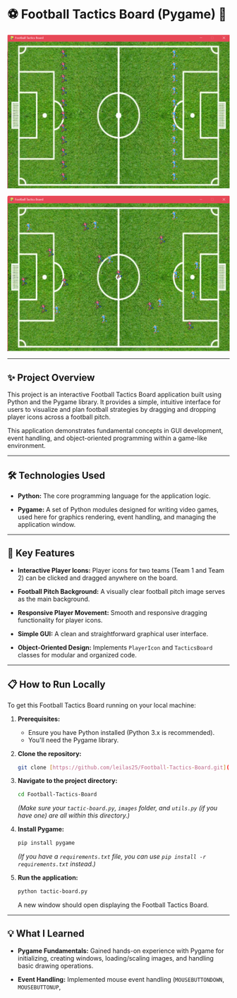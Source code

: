 # ⚽ Football Tactics Board (Pygame) 🥅

![Tactics Board Screenshots](https://github.com/leilas25/Football-Tactics-Board/blob/main/Screenshot%20(608).png?raw=true)

![Tactics Board Screenshots](https://github.com/leilas25/Football-Tactics-Board/blob/main/Screenshot%20(609).png?raw=true)


---

## ✨ Project Overview

This project is an interactive Football Tactics Board application built using Python and the Pygame library. It provides a simple, intuitive interface for users to visualize and plan football strategies by dragging and dropping player icons across a football pitch.

This application demonstrates fundamental concepts in GUI development, event handling, and object-oriented programming within a game-like environment.

---

## 🛠️ Technologies Used

* **Python:** The core programming language for the application logic.
  
* **Pygame:** A set of Python modules designed for writing video games, used here for graphics rendering, event handling, and managing the application window.

---

## 🌟 Key Features

* **Interactive Player Icons:** Player icons for two teams (Team 1 and Team 2) can be clicked and dragged anywhere on the board.
* **Football Pitch Background:** A visually clear football pitch image serves as the main background.
  
* **Responsive Player Movement:** Smooth and responsive dragging functionality for player icons.
  
* **Simple GUI:** A clean and straightforward graphical user interface.
  
* **Object-Oriented Design:** Implements `PlayerIcon` and `TacticsBoard` classes for modular and organized code.

---

## 📋 How to Run Locally

To get this Football Tactics Board running on your local machine:

1.  **Prerequisites:**
    * Ensure you have Python installed (Python 3.x is recommended).
    * You'll need the Pygame library.

2.  **Clone the repository:**
    ```bash
    git clone [https://github.com/leilas25/Football-Tactics-Board.git](https://github.com/leilas25/Football-Tactics-Board.git)
    ```

3.  **Navigate to the project directory:**
    ```bash
    cd Football-Tactics-Board
    ```
    *(Make sure your `tactic-board.py`, `images` folder, and `utils.py` (if you have one) are all within this directory.)*

4.  **Install Pygame:**
    ```bash
    pip install pygame
    ```
    *(If you have a `requirements.txt` file, you can use `pip install -r requirements.txt` instead.)*

5.  **Run the application:**
    ```bash
    python tactic-board.py
    ```
    A new window should open displaying the Football Tactics Board.

---

## 💡 What I Learned

* **Pygame Fundamentals:** Gained hands-on experience with Pygame for initializing, creating windows, loading/scaling images, and handling basic drawing operations.
  
* **Event Handling:** Implemented mouse event handling (`MOUSEBUTTONDOWN`, `MOUSEBUTTONUP`,
